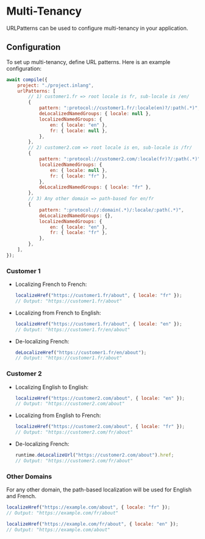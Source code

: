 # Multi-Tenancy

URLPatterns can be used to configure multi-tenancy in your application.

## Configuration

To set up multi-tenancy, define URL patterns. Here is an example configuration:

```javascript
await compile({
	project: "./project.inlang",
	urlPatterns: [
		// 1) customer1.fr => root locale is fr, sub-locale is /en/
		{
			pattern: ":protocol://customer1.fr/:locale(en)?/:path(.*)",
			deLocalizedNamedGroups: { locale: null },
			localizedNamedGroups: {
				en: { locale: "en" },
				fr: { locale: null },
			},
		},
		// 2) customer2.com => root locale is en, sub-locale is /fr/
		{
			pattern: ":protocol://customer2.com/:locale(fr)?/:path(.*)",
			localizedNamedGroups: {
				en: { locale: null },
				fr: { locale: "fr" },
			},
			deLocalizedNamedGroups: { locale: "fr" },
		},
		// 3) Any other domain => path-based for en/fr
		{
			pattern: ":protocol://:domain(.*)/:locale/:path(.*)",
			deLocalizedNamedGroups: {},
			localizedNamedGroups: {
				en: { locale: "en" },
				fr: { locale: "fr" },
			},
		},
	],
});
```

### Customer 1

- Localizing French to French:

  ```javascript
  localizeHref("https://customer1.fr/about", { locale: "fr" });
  // Output: "https://customer1.fr/about"
  ```

- Localizing from French to English:

  ```javascript
  localizeHref("https://customer1.fr/about", { locale: "en" });
  // Output: "https://customer1.fr/en/about"
  ```

- De-localizing French:
  ```javascript
  deLocalizeHref("https://customer1.fr/en/about");
  // Output: "https://customer1.fr/about"
  ```

### Customer 2

- Localizing English to English:

  ```javascript
  localizeHref("https://customer2.com/about", { locale: "en" });
  // Output: "https://customer2.com/about"
  ```

- Localizing from English to French:

  ```javascript
  localizeHref("https://customer2.com/about", { locale: "fr" });
  // Output: "https://customer2.com/fr/about"
  ```

- De-localizing French:
  ```javascript
  runtime.deLocalizeUrl("https://customer2.com/about").href;
  // Output: "https://customer2.com/fr/about"
  ```

### Other Domains

For any other domain, the path-based localization will be used for English and French.

```javascript
localizeHref("https://example.com/about", { locale: "fr" });
// Output: "https://example.com/fr/about"

localizeHref("https://example.com/fr/about", { locale: "en" });
// Output: "https://example.com/about"
```
